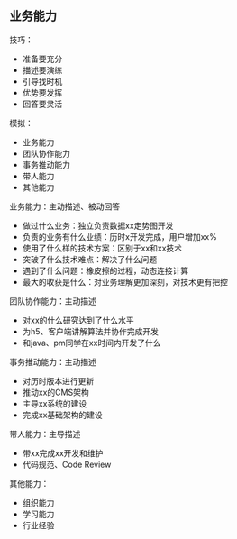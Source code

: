 ## 业务能力

技巧：
- 准备要充分
- 描述要演练
- 引导找时机
- 优势要发挥
- 回答要灵活

模拟：
- 业务能力
- 团队协作能力
- 事务推动能力
- 带人能力
- 其他能力


业务能力：主动描述、被动回答
- 做过什么业务：独立负责数据xx走势图开发
- 负责的业务有什么业绩：历时x开发完成，用户增加xx%
- 使用了什么样的技术方案：区别于xx和xx技术
- 突破了什么技术难点：解决了什么问题
- 遇到了什么问题：橡皮擦的过程，动态连接计算
- 最大的收获是什么：对业务理解更加深刻，对技术更有把控


团队协作能力：主动描述
- 对xx的什么研究达到了什么水平
- 为h5、客户端讲解算法并协作完成开发
- 和java、pm同学在xx时间内开发了什么


事务推动能力：主动描述
- 对历时版本进行更新
- 推动xx的CMS架构
- 主导xx系统的建设
- 完成xx基础架构的建设


带人能力：主导描述
- 带xx完成xx开发和维护
- 代码规范、Code Review


其他能力：
- 组织能力
- 学习能力
- 行业经验
